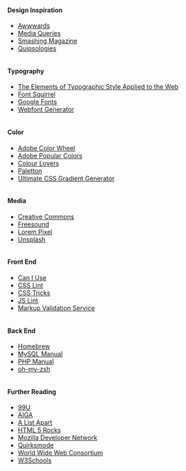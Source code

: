 <div class="column">
  <h4>Design Inspiration</h4>
  <ul>
    <li><a href="http://www.awwwards.com/">Awwwards</a></li>
    <li><a href="http://mediaqueri.es/">Media Queries</a></li>
    <li><a href="http://www.smashingmagazine.com/">Smashing Magazine</a></li>
    <li><a href="http://www.underconsideration.com/quipsologies/">Quipsologies</a></li>
  </ul>
</div>
<div class="column">
  <h4>Typography</h4>
  <ul>
    <li><a href="http://webtypography.net/">The Elements of Typographic Style Applied to the Web</a></li>
    <li><a href="http://www.fontsquirrel.com/">Font Squirrel</a></li>
    <li><a href="https://www.google.com/fonts">Google Fonts</a></li>
    <li><a href="http://www.fontsquirrel.com/tools/webfont-generator">Webfont Generator</a></li>
  </ul>
</div>
<div class="column">
  <h4>Color</h4>
  <ul>
    <li><a href="https://color.adobe.com/create/color-wheel/">Adobe Color Wheel</a></li>
    <li><a href="https://color.adobe.com/explore/most-popular/?time=week">Adobe Popular Colors</a></li>
    <li><a href="http://colourlovers.com/">Colour Lovers</a></li>
    <li><a href="http://paletton.com/">Paletton</a></li>
    <li><a href="http://www.colorzilla.com/gradient-editor/">Ultimate CSS Gradient Generator</a></li>
  </ul>
</div>
<div class="column">
  <h4>Media</h4>
  <ul>
    <li><a href="https://search.creativecommons.org/">Creative Commons</a></li>
    <li><a href="https://freesound.org/">Freesound</a></li>
    <li><a href="http://lorempixel.com/">Lorem Pixel</a></li>
    <li><a href="https://unsplash.com/">Unsplash</a></li>
  </ul>
</div>
<div class="column">
  <h4>Front End</h4>
  <ul>
    <li><a href="http://caniuse.com/">Can I Use</a></li>
    <li><a href="http://csslint.net/">CSS Lint</a></li>
    <li><a href="https://css-tricks.com/">CSS Tricks</a></li>
    <li><a href="http://www.jslint.com/">JS Lint</a></li>
    <li><a href="https://validator.w3.org/">Markup Validation Service</a></li>
  </ul>
</div>
<div class="column">
  <h4>Back End</h4>
  <ul>
    <li><a href="http://brew.sh/">Homebrew</a></li>
    <li><a href="http://dev.mysql.com/doc/refman/5.6/en/index.html">MySQL Manual</a></li>
    <li><a href="http://php.net/manual/en/">PHP Manual</a></li>
    <li><a href="http://ohmyz.sh/">oh-my-zsh</a></li>
  </ul>
</div>
<div class="column">
  <h4>Further Reading</h4>
  <ul>
    <li><a href="http://99u.com/">99U</a></li>
    <li><a href="http://www.aiga.org/">AIGA</a></li>
    <li><a href="http://alistapart.com/">A List Apart</a></li>
    <li><a href="http://www.html5rocks.com/en/">HTML 5 Rocks</a></li>
    <li><a href="https://developer.mozilla.org/en-US/docs/Web">Mozilla Developer Network</a></li>
    <li><a href="http://quirksmode.org/">Quirksmode</a></li>
    <li><a href="http://www.w3.org/Consortium/activities">World Wide Web Consortium</a></li>
    <li><a href="http://www.w3schools.com/">W3Schools</a></li>
  </ul>
</div>
